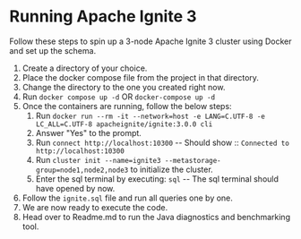 # Running Apache Ignite 3

Follow these steps to spin up a 3-node Apache Ignite 3 cluster using Docker and set up the schema.

1. Create a directory of your choice.
2. Place the docker compose file from the project in that directory.
3. Change the directory to the one you created right now.
4. Run `docker compose up -d` OR `docker-compose up -d`
5. Once the containers are running, follow the below steps:
   1. Run `docker run --rm -it --network=host -e LANG=C.UTF-8 -e LC_ALL=C.UTF-8 apacheignite/ignite:3.0.0 cli`
   2. Answer "Yes" to the prompt.
   3. Run `connect http://localhost:10300` -- Should show :: `Connected to http://localhost:10300`
   4. Run `cluster init --name=ignite3 --metastorage-group=node1,node2,node3` to initialize the cluster.
   5. Enter the sql terminal by executing: `sql` -- The sql terminal should have opened by now.
6. Follow the `ignite.sql` file and run all queries one by one.
7. We are now ready to execute the code.
8. Head over to Readme.md to run the Java diagnostics and benchmarking tool.